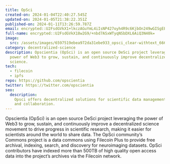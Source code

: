 ```yaml
---
title: OpSci
created-on: 2024-01-04T22:40:27.545Z
updated-on: 2024-01-05T21:38:22.351Z
published-on: 2024-01-11T13:26:59.787Z
email: encrypted::U2FsdGVkX1+lkczAGuYmL4iIsNP427oyh4R9c6KjbOn249wGISgEEPEKvOvaMfmg
full-name: encrypted::U2FsdGVkX18w2G9/+nbd7ASxWTyqNSbDXL6AiQ3N40k=
image:
  src: /assets/images/6597519ebea972da31ebe933_opsci_clear-withtext_666x206.png
category: decentralized-science
description: Opscientia (OpSci) is an open source DeSci project leveraging the
  power of Web3 to grow, sustain, and continuously improve decentralized
  science.
tech:
  - filecoin
  - ipfs
repo: https://github.com/opscientia
twitter: https://twitter.com/opscientia
seo:
  description:
    Opsci offers decentralized solutions for scientific data management
    and collaboration.
---
```


Opscientia (OpSci) is an open source DeSci project leveraging the power of Web3 to grow, sustain, and continuously improve a decentralized science movement to drive progress in scientific research, making it easier for scientists around the world to share data. The OpSci community’s Commons project is a data commons using Filecoin Plus to provide free archival, indexing, search, and discovery for neuroimaging datasets. OpSci contributors have indexed more than 500TB of high quality open access data into the project’s archives via the Filecoin network.
